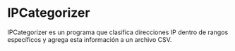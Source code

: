# IPCategorizer
IPCategorizer es un programa que clasifica direcciones IP dentro de rangos específicos y agrega esta información a un archivo CSV.
